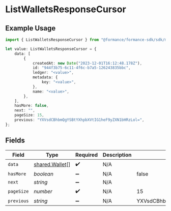 # ListWalletsResponseCursor

## Example Usage

```typescript
import { ListWalletsResponseCursor } from "@formance/formance-sdk/sdk/models/shared";

let value: ListWalletsResponseCursor = {
    data: [
        {
            createdAt: new Date("2023-12-01T16:12:48.178Z"),
            id: "944f3b75-6c11-4f6c-b7a5-126243835bbc",
            ledger: "<value>",
            metadata: {
                key: "<value>",
            },
            name: "<value>",
        },
    ],
    hasMore: false,
    next: "",
    pageSize: 15,
    previous: "YXVsdCBhbmQgYSBtYXhpbXVtIG1heF9yZXN1bHRzLol=",
};
```

## Fields

| Field                                                   | Type                                                    | Required                                                | Description                                             | Example                                                 |
| ------------------------------------------------------- | ------------------------------------------------------- | ------------------------------------------------------- | ------------------------------------------------------- | ------------------------------------------------------- |
| `data`                                                  | [shared.Wallet](../../../sdk/models/shared/wallet.md)[] | :heavy_check_mark:                                      | N/A                                                     |                                                         |
| `hasMore`                                               | *boolean*                                               | :heavy_minus_sign:                                      | N/A                                                     | false                                                   |
| `next`                                                  | *string*                                                | :heavy_minus_sign:                                      | N/A                                                     |                                                         |
| `pageSize`                                              | *number*                                                | :heavy_check_mark:                                      | N/A                                                     | 15                                                      |
| `previous`                                              | *string*                                                | :heavy_minus_sign:                                      | N/A                                                     | YXVsdCBhbmQgYSBtYXhpbXVtIG1heF9yZXN1bHRzLol=            |